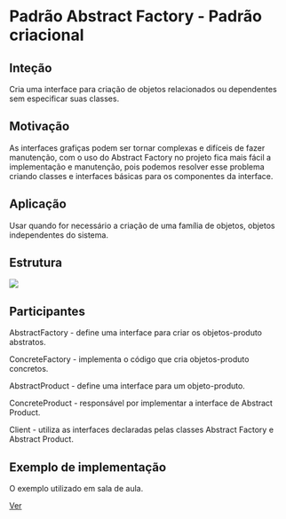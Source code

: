 <h1>Padrão Abstract Factory - Padrão criacional</h1>
<h2>Inteção</h2>
<p>Cria uma interface para criação de objetos relacionados ou dependentes sem especificar suas classes.</p>
<h2>Motivação</h2>
<p>As interfaces grafiças podem ser tornar complexas e difíceis de fazer manutenção, com o uso do Abstract Factory no projeto fica mais fácil a implementação e manutenção, pois podemos resolver esse problema criando classes e interfaces básicas para os componentes da interface.</p>
<h2>Aplicação</h2>
<p>Usar quando for necessário a criação de uma família de objetos, objetos independentes do sistema.</p>
<h2>Estrutura</h2>
<img src="https://narbase.com/wp-content/uploads/2020/06/SecondImage-1024x479.jpeg"/>
<h2>Participantes</h2>
<p>AbstractFactory - define uma interface para criar os objetos-produto abstratos.</p>
<p>ConcreteFactory - implementa o código que cria objetos-produto concretos.</p>
<p>AbstractProduct - define uma interface para um objeto-produto.</p>
<p>ConcreteProduct - responsável por implementar a interface de Abstract Product.</p>
<p>Client - utiliza as interfaces declaradas pelas classes Abstract Factory e Abstract Product.</p>
<h2>Exemplo de implementação</h2>
<p>O exemplo utilizado em sala de aula.</p>
<a href="https://github.com/tiagofreitastjf/ProgramacaoAvancada/tree/master/PatternAbstractFactory/PatternAbstractFactory">Ver</a>
